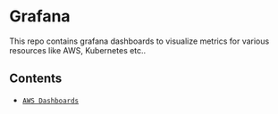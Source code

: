 # Grafana
This repo contains grafana dashboards to visualize metrics for various resources like AWS, Kubernetes etc..

## Contents
*  [`AWS Dashboards`](AWS)